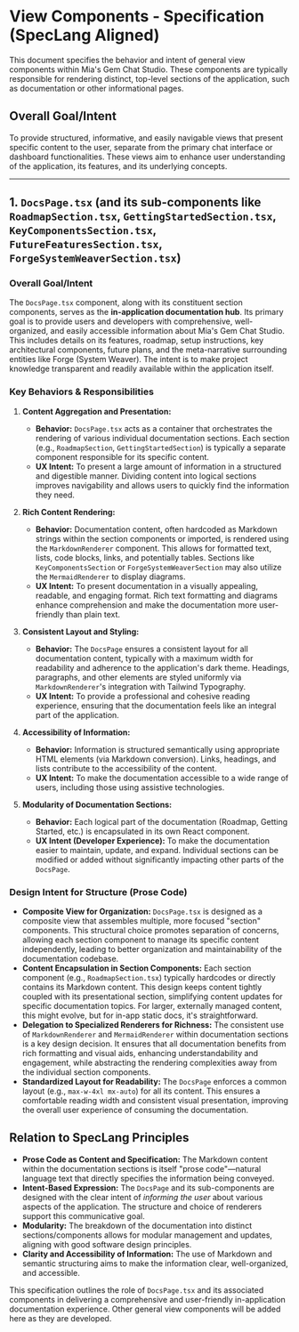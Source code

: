 # View Components - Specification (SpecLang Aligned)

This document specifies the behavior and intent of general view components within Mia's Gem Chat Studio. These components are typically responsible for rendering distinct, top-level sections of the application, such as documentation or other informational pages.

## Overall Goal/Intent

To provide structured, informative, and easily navigable views that present specific content to the user, separate from the primary chat interface or dashboard functionalities. These views aim to enhance user understanding of the application, its features, and its underlying concepts.

---

## 1. `DocsPage.tsx` (and its sub-components like `RoadmapSection.tsx`, `GettingStartedSection.tsx`, `KeyComponentsSection.tsx`, `FutureFeaturesSection.tsx`, `ForgeSystemWeaverSection.tsx`)

### Overall Goal/Intent
The `DocsPage.tsx` component, along with its constituent section components, serves as the **in-application documentation hub**. Its primary goal is to provide users and developers with comprehensive, well-organized, and easily accessible information about Mia's Gem Chat Studio. This includes details on its features, roadmap, setup instructions, key architectural components, future plans, and the meta-narrative surrounding entities like Forge (System Weaver). The intent is to make project knowledge transparent and readily available within the application itself.

### Key Behaviors & Responsibilities

1.  **Content Aggregation and Presentation:**
    *   **Behavior:** `DocsPage.tsx` acts as a container that orchestrates the rendering of various individual documentation sections. Each section (e.g., `RoadmapSection`, `GettingStartedSection`) is typically a separate component responsible for its specific content.
    *   **UX Intent:** To present a large amount of information in a structured and digestible manner. Dividing content into logical sections improves navigability and allows users to quickly find the information they need.

2.  **Rich Content Rendering:**
    *   **Behavior:** Documentation content, often hardcoded as Markdown strings within the section components or imported, is rendered using the `MarkdownRenderer` component. This allows for formatted text, lists, code blocks, links, and potentially tables. Sections like `KeyComponentsSection` or `ForgeSystemWeaverSection` may also utilize the `MermaidRenderer` to display diagrams.
    *   **UX Intent:** To present documentation in a visually appealing, readable, and engaging format. Rich text formatting and diagrams enhance comprehension and make the documentation more user-friendly than plain text.

3.  **Consistent Layout and Styling:**
    *   **Behavior:** The `DocsPage` ensures a consistent layout for all documentation content, typically with a maximum width for readability and adherence to the application's dark theme. Headings, paragraphs, and other elements are styled uniformly via `MarkdownRenderer`'s integration with Tailwind Typography.
    *   **UX Intent:** To provide a professional and cohesive reading experience, ensuring that the documentation feels like an integral part of the application.

4.  **Accessibility of Information:**
    *   **Behavior:** Information is structured semantically using appropriate HTML elements (via Markdown conversion). Links, headings, and lists contribute to the accessibility of the content.
    *   **UX Intent:** To make the documentation accessible to a wide range of users, including those using assistive technologies.

5.  **Modularity of Documentation Sections:**
    *   **Behavior:** Each logical part of the documentation (Roadmap, Getting Started, etc.) is encapsulated in its own React component.
    *   **UX Intent (Developer Experience):** To make the documentation easier to maintain, update, and expand. Individual sections can be modified or added without significantly impacting other parts of the `DocsPage`.

### Design Intent for Structure (Prose Code)

*   **Composite View for Organization:** `DocsPage.tsx` is designed as a composite view that assembles multiple, more focused "section" components. This structural choice promotes separation of concerns, allowing each section component to manage its specific content independently, leading to better organization and maintainability of the documentation codebase.
*   **Content Encapsulation in Section Components:** Each section component (e.g., `RoadmapSection.tsx`) typically hardcodes or directly contains its Markdown content. This design keeps content tightly coupled with its presentational section, simplifying content updates for specific documentation topics. For larger, externally managed content, this might evolve, but for in-app static docs, it's straightforward.
*   **Delegation to Specialized Renderers for Richness:** The consistent use of `MarkdownRenderer` and `MermaidRenderer` within documentation sections is a key design decision. It ensures that all documentation benefits from rich formatting and visual aids, enhancing understandability and engagement, while abstracting the rendering complexities away from the individual section components.
*   **Standardized Layout for Readability:** The `DocsPage` enforces a common layout (e.g., `max-w-4xl mx-auto`) for all its content. This ensures a comfortable reading width and consistent visual presentation, improving the overall user experience of consuming the documentation.

## Relation to SpecLang Principles

*   **Prose Code as Content and Specification:** The Markdown content within the documentation sections is itself "prose code"—natural language text that directly specifies the information being conveyed.
*   **Intent-Based Expression:** The `DocsPage` and its sub-components are designed with the clear intent of *informing the user* about various aspects of the application. The structure and choice of renderers support this communicative goal.
*   **Modularity:** The breakdown of the documentation into distinct sections/components allows for modular management and updates, aligning with good software design principles.
*   **Clarity and Accessibility of Information:** The use of Markdown and semantic structuring aims to make the information clear, well-organized, and accessible.

This specification outlines the role of `DocsPage.tsx` and its associated components in delivering a comprehensive and user-friendly in-application documentation experience. Other general view components will be added here as they are developed.